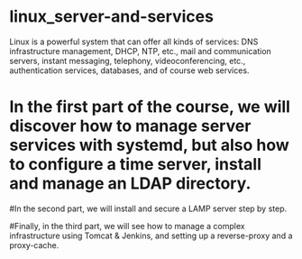 # linux_server-and-services

Linux is a powerful system that can offer all kinds of services: DNS infrastructure management, DHCP, NTP, etc., mail and communication servers, instant messaging, telephony, videoconferencing, etc., authentication services, databases, and of course web services.

# In the first part of the course, we will discover how to manage server services with systemd, but also how to configure a time server, install and manage an LDAP directory.

#In the second part, we will install and secure a LAMP server step by step.

#Finally, in the third part, we will see how to manage a complex infrastructure using Tomcat & Jenkins, and setting up a reverse-proxy and a proxy-cache.

